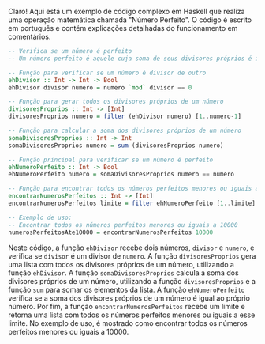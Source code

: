 Claro! Aqui está um exemplo de código complexo em Haskell que realiza uma operação matemática chamada "Número Perfeito". O código é escrito em português e contém explicações detalhadas do funcionamento em comentários.

```haskell
-- Verifica se um número é perfeito
-- Um número perfeito é aquele cuja soma de seus divisores próprios é igual a ele mesmo

-- Função para verificar se um número é divisor de outro
ehDivisor :: Int -> Int -> Bool
ehDivisor divisor numero = numero `mod` divisor == 0

-- Função para gerar todos os divisores próprios de um número
divisoresProprios :: Int -> [Int]
divisoresProprios numero = filter (ehDivisor numero) [1..numero-1]

-- Função para calcular a soma dos divisores próprios de um número
somaDivisoresProprios :: Int -> Int
somaDivisoresProprios numero = sum (divisoresProprios numero)

-- Função principal para verificar se um número é perfeito
ehNumeroPerfeito :: Int -> Bool
ehNumeroPerfeito numero = somaDivisoresProprios numero == numero

-- Função para encontrar todos os números perfeitos menores ou iguais a um determinado limite
encontrarNumerosPerfeitos :: Int -> [Int]
encontrarNumerosPerfeitos limite = filter ehNumeroPerfeito [1..limite]

-- Exemplo de uso:
-- Encontrar todos os números perfeitos menores ou iguais a 10000
numerosPerfeitosAte10000 = encontrarNumerosPerfeitos 10000
```

Neste código, a função `ehDivisor` recebe dois números, `divisor` e `numero`, e verifica se `divisor` é um divisor de `numero`. A função `divisoresProprios` gera uma lista com todos os divisores próprios de um número, utilizando a função `ehDivisor`. A função `somaDivisoresProprios` calcula a soma dos divisores próprios de um número, utilizando a função `divisoresProprios` e a função `sum` para somar os elementos da lista. A função `ehNumeroPerfeito` verifica se a soma dos divisores próprios de um número é igual ao próprio número. Por fim, a função `encontrarNumerosPerfeitos` recebe um limite e retorna uma lista com todos os números perfeitos menores ou iguais a esse limite. No exemplo de uso, é mostrado como encontrar todos os números perfeitos menores ou iguais a 10000.